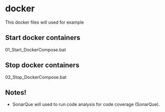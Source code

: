 # docker

This docker files will used for example

## Start docker containers
01_Start_DockerCompose.bat

## Stop docker containers
02_Stop_DockerCompose.bat

## Notes!
- SonarQue will used to run code analysis for code coverage (SonarQue).